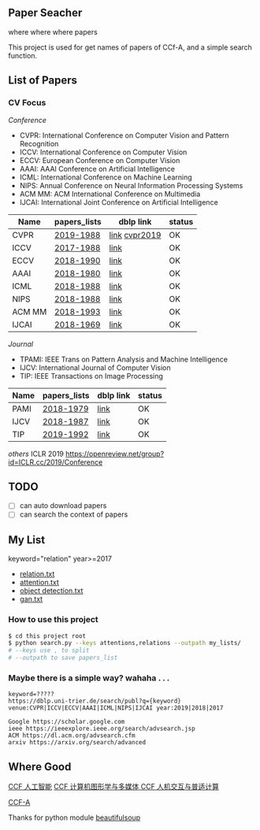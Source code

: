 ## Paper Seacher

where where where papers

This project is used for get names of papers of CCf-A, and a simple search function.



## List of Papers

### CV Focus

*Conference*
- CVPR: International Conference on Computer Vision and Pattern Recognition
- ICCV: International Conference on Computer Vision
- ECCV: European Conference on Computer Vision
- AAAI: AAAI Conference on Artificial Intelligence
- ICML: International Conference on Machine Learning
- NIPS: Annual Conference on Neural Information Processing Systems
- ACM MM: ACM International Conference on Multimedia
- IJCAI: International Joint Conference on Artificial Intelligence

| Name | papers_lists | dblp link |status|
|--------|--------|--------|--------|
| CVPR |   [2019-1988](paper_list/cvpr_papers.txt)   | [link](http://dblp.uni-trier.de/db/conf/cvpr/) [cvpr2019](my_lists/cvpr2019.xlsx) | OK |
| ICCV |   [2017-1988](paper_list/iccv_papers.txt)    | [link](https://dblp.uni-trier.de/db/conf/iccv/) | OK |
| ECCV |   [2018-1990](paper_list/eccv_papers.txt)    | [link](https://dblp.uni-trier.de/db/conf/eccv/) | OK |
| AAAI |   [2018-1980](paper_list/aaai_papers.txt)    | [link](https://dblp.uni-trier.de/db/conf/aaai/) | OK |
| ICML |   [2018-1988](paper_list/icml_papers.txt)    | [link](https://dblp.uni-trier.de/db/conf/icml/) | OK  |
| NIPS |   [2018-1988](paper_list/nips_papers.txt)    | [link](https://dblp.uni-trier.de/db/conf/nips/) | OK |
| ACM MM |   [2018-1993](paper_list/acmmm_papers.txt)|[link](https://dblp.uni-trier.de/db/conf/mm/)| OK |
| IJCAI |   [2018-1969](paper_list/ijcai_papers.txt)    | [link](https://dblp.uni-trier.de/db/conf/ijcai/) | OK  |

*Journal*

- TPAMI: IEEE Trans on Pattern Analysis and Machine Intelligence
- IJCV: International Journal of Computer Vision
- TIP: IEEE Transactions on Image Processing

| Name | papers_lists | dblp link |status|
|--------|--------|--------|--------|
| PAMI |   [2018-1979](paper_list/pami_papers.txt)    | [link](http://dblp.uni-trier.de/db/journals/pami/) | OK |
| IJCV |   [2018-1987](paper_list/ijcv_papers.txt)    | [link](http://dblp.uni-trier.de/db/journals/ijcv/) | OK |
| TIP |   [2019-1992](paper_list/tip_papers.txt)    | [link](https://dblp.uni-trier.de/db/journals/tip/) |  OK |

*others*
ICLR 2019 https://openreview.net/group?id=ICLR.cc/2019/Conference



## TODO
- [ ] can auto download papers 
- [ ] can search the context of papers

## My List

keyword="relation" year>=2017

- [relation.txt](my_lists/relation.txt)
- [attention.txt](my_lists/attention.txt)
- [object detection.txt](my_lists/object_detection.txt)
- [gan.txt](my_lists/gan.txt)


### How to use this project

```bash
$ cd this project root
$ python search.py --keys attentions,relations --outpath my_lists/
# --keys use , to split
# --outpath to save papers_list
```



### Maybe there is a simple way? wahaha . . .

```
keyword=?????
https://dblp.uni-trier.de/search/publ?q={keyword} venue:CVPR|ICCV|ECCV|AAAI|ICML|NIPS|IJCAI year:2019|2018|2017

Google https://scholar.google.com
ieee https://ieeexplore.ieee.org/search/advsearch.jsp
ACM https://dl.acm.org/advsearch.cfm
arxiv https://arxiv.org/search/advanced

```

## Where Good
[CCF 人工智能](https://www.ccf.org.cn/xspj/rgzn/)
[CCF 计算机图形学与多媒体 ](https://www.ccf.org.cn/xspj/jsjtxxydmt/)
[CCF 人机交互与普适计算](https://www.ccf.org.cn/xspj/rjjhypsjs/)

[CCF-A](ccf.md)



Thanks for python module [beautifulsoup](http://beautifulsoup.readthedocs.io/zh_CN/latest/)

